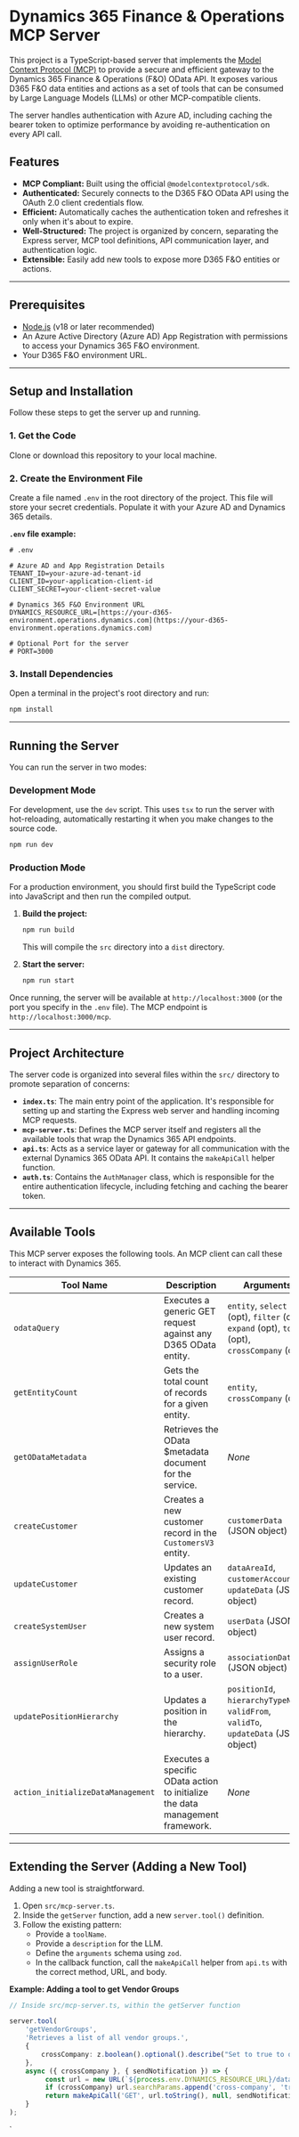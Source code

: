 # Dynamics 365 Finance & Operations MCP Server

This project is a TypeScript-based server that implements the [Model Context Protocol (MCP)](https://modelcontextprotocol.io) to provide a secure and efficient gateway to the Dynamics 365 Finance & Operations (F&O) OData API. It exposes various D365 F&O data entities and actions as a set of tools that can be consumed by Large Language Models (LLMs) or other MCP-compatible clients.

The server handles authentication with Azure AD, including caching the bearer token to optimize performance by avoiding re-authentication on every API call.

## Features

- **MCP Compliant:** Built using the official `@modelcontextprotocol/sdk`.
- **Authenticated:** Securely connects to the D365 F&O OData API using the OAuth 2.0 client credentials flow.
- **Efficient:** Automatically caches the authentication token and refreshes it only when it's about to expire.
- **Well-Structured:** The project is organized by concern, separating the Express server, MCP tool definitions, API communication layer, and authentication logic.
- **Extensible:** Easily add new tools to expose more D365 F&O entities or actions.

---

## Prerequisites

- [Node.js](https://nodejs.org/) (v18 or later recommended)
- An Azure Active Directory (Azure AD) App Registration with permissions to access your Dynamics 365 F&O environment.
- Your D365 F&O environment URL.

---

## Setup and Installation

Follow these steps to get the server up and running.

### 1. Get the Code

Clone or download this repository to your local machine.

### 2. Create the Environment File

Create a file named `.env` in the root directory of the project. This file will store your secret credentials. Populate it with your Azure AD and Dynamics 365 details.

**`.env` file example:**
```
# .env

# Azure AD and App Registration Details
TENANT_ID=your-azure-ad-tenant-id
CLIENT_ID=your-application-client-id
CLIENT_SECRET=your-client-secret-value

# Dynamics 365 F&O Environment URL
DYNAMICS_RESOURCE_URL=[https://your-d365-environment.operations.dynamics.com](https://your-d365-environment.operations.dynamics.com)

# Optional Port for the server
# PORT=3000
```

### 3. Install Dependencies

Open a terminal in the project's root directory and run:

```bash
npm install
```

---

## Running the Server

You can run the server in two modes:

### Development Mode

For development, use the `dev` script. This uses `tsx` to run the server with hot-reloading, automatically restarting it when you make changes to the source code.

```bash
npm run dev
```

### Production Mode

For a production environment, you should first build the TypeScript code into JavaScript and then run the compiled output.

1.  **Build the project:**
    ```bash
    npm run build
    ```
    This will compile the `src` directory into a `dist` directory.

2.  **Start the server:**
    ```bash
    npm run start
    ```

Once running, the server will be available at `http://localhost:3000` (or the port you specify in the `.env` file). The MCP endpoint is `http://localhost:3000/mcp`.

---

## Project Architecture

The server code is organized into several files within the `src/` directory to promote separation of concerns:

-   **`index.ts`**: The main entry point of the application. It's responsible for setting up and starting the Express web server and handling incoming MCP requests.
-   **`mcp-server.ts`**: Defines the MCP server itself and registers all the available tools that wrap the Dynamics 365 API endpoints.
-   **`api.ts`**: Acts as a service layer or gateway for all communication with the external Dynamics 365 OData API. It contains the `makeApiCall` helper function.
-   **`auth.ts`**: Contains the `AuthManager` class, which is responsible for the entire authentication lifecycle, including fetching and caching the bearer token.

---

## Available Tools

This MCP server exposes the following tools. An MCP client can call these to interact with Dynamics 365.

| Tool Name                       | Description                                                                                              | Arguments                                                                                                           |
| ------------------------------- | -------------------------------------------------------------------------------------------------------- | ------------------------------------------------------------------------------------------------------------------- |
| `odataQuery`                    | Executes a generic GET request against any D365 OData entity.                                            | `entity`, `select` (opt), `filter` (opt), `expand` (opt), `top` (opt), `crossCompany` (opt)                           |
| `getEntityCount`                | Gets the total count of records for a given entity.                                                      | `entity`, `crossCompany` (opt)                                                                                      |
| `getODataMetadata`              | Retrieves the OData $metadata document for the service.                                                  | _None_                                                                                                              |
| `createCustomer`                | Creates a new customer record in the `CustomersV3` entity.                                               | `customerData` (JSON object)                                                                                        |
| `updateCustomer`                | Updates an existing customer record.                                                                     | `dataAreaId`, `customerAccount`, `updateData` (JSON object)                                                         |
| `createSystemUser`              | Creates a new system user record.                                                                        | `userData` (JSON object)                                                                                            |
| `assignUserRole`                | Assigns a security role to a user.                                                                       | `associationData` (JSON object)                                                                                     |
| `updatePositionHierarchy`       | Updates a position in the hierarchy.                                                                     | `positionId`, `hierarchyTypeName`, `validFrom`, `validTo`, `updateData` (JSON object)                               |
| `action_initializeDataManagement` | Executes a specific OData action to initialize the data management framework.                          | _None_                                                                                                              |

---

## Extending the Server (Adding a New Tool)

Adding a new tool is straightforward.

1.  Open `src/mcp-server.ts`.
2.  Inside the `getServer` function, add a new `server.tool()` definition.
3.  Follow the existing pattern:
    -   Provide a `toolName`.
    -   Provide a `description` for the LLM.
    -   Define the `arguments` schema using `zod`.
    -   In the callback function, call the `makeApiCall` helper from `api.ts` with the correct method, URL, and body.

**Example: Adding a tool to get Vendor Groups**

```typescript
// Inside src/mcp-server.ts, within the getServer function

server.tool(
    'getVendorGroups',
    'Retrieves a list of all vendor groups.',
    {
        crossCompany: z.boolean().optional().describe("Set to true to query across all companies."),
    },
    async ({ crossCompany }, { sendNotification }) => {
         const url = new URL(`${process.env.DYNAMICS_RESOURCE_URL}/data/VendorGroups`);
         if (crossCompany) url.searchParams.append('cross-company', 'true');
         return makeApiCall('GET', url.toString(), null, sendNotification);
    }
);
```
`